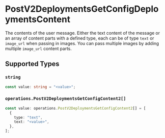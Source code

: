 # PostV2DeploymentsGetConfigDeploymentsContent

The contents of the user message. Either the text content of the message or an array of content parts with a defined type, each can be of type `text` or `image_url` when passing in images. You can pass multiple images by adding multiple `image_url` content parts. 


## Supported Types

### `string`

```typescript
const value: string = "<value>";
```

### `operations.PostV2DeploymentsGetConfigContent2[]`

```typescript
const value: operations.PostV2DeploymentsGetConfigContent2[] = [
  {
    type: "text",
    text: "<value>",
  },
];
```

